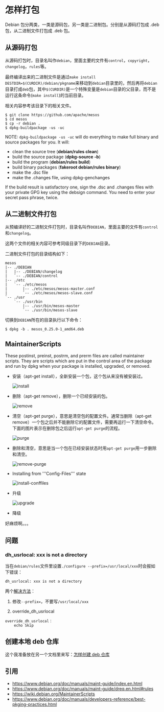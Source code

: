 # 怎样打包

Debian 包分两类，一类是源码包，另一类是二进制包。分别是从源码打包成 .deb 包，从二进制文件打包成 .deb 包。

## 从源码打包

从源码打包时，目录名叫作`debian`，里面主要的文件有`control`，`copyright`，`changelog`，`rules`等。

最终编译出来的二进制文件是通过`make install DESTDIR=$(CURDIR)/debian/pkgname`来移动到`debian`目录里的，然后再将`debian`目录打成`deb`包，其中`$(CURDIR)`是一个特殊变量是`debian`目录的父目录，而不是运行这条命令(`make install`)的当前目录。

相关内容参考该目录下的相关文件。
```
$ git clone https://github.com/apache/mesos
$ cd mesos
$ cp -r debian .
$ dpkg-buildpackage -us -uc
```

NOTE: `dpkg-buildpackage -us -uc` will do everything to make full binary and source packages for you. It will:

* clean the source tree (**debian/rules clean**)
* build the source package (**dpkg-source -b**)
* build the program (**debian/rules build**)
* build binary packages (**fakeroot debian/rules binary**)
* make the .dsc file
* make the .changes file, using dpkg-genchanges

If the build result is satisfactory one, sign the .dsc and .changes files with your private GPG key using the debsign command. You need to enter your secret pass phrase, twice.

## 从二进制文件打包

从预编译好的二进制文件打包时，目录名叫作`DEBIAN`，里面主要的文件有`control`和`changelog`。

这两个文件的相关内容可参考同级目录下的`DEBIAN`目录。

二进制文件打包的目录结构如下：

```
mesos
|-- ./DEBIAN
|   |-- ./DEBIAN/changelog
|   `-- ./DEBIAN/control
|-- ./etc
|   `-- ./etc/mesos
|       |-- ./etc/mesos/mesos-master.conf
|       `-- ./etc/mesos/mesos-slave.conf
`-- ./usr
    `-- ./usr/bin
        |-- ./usr/bin/mesos-master
        `-- ./usr/bin/mesos-slave
```

切换到`DEBIAN`所在的目录执行以下命令：

```
$ dpkg -b . mesos_0.25.0-1_amd64.deb
```

## MaintainerScripts

These postinst, preinst, postrm, and prerm files are called maintainer scripts. They are scripts which are put in the control area of the package and run by dpkg when your package is installed, upgraded, or removed.

* 安装（apt-get install），全新安装一个包，这个包从来没有被安装过。

    ![install](install.png)

* 删除（apt-get remove），删除一个已经安装的包。

    ![remove](remove.png)

* 清空（apt-get purge），意思是清空包的配置文件。通常当删除（apt-get remove）一个包之后并不能删除它的配置文件，需要再运行一下清空命令。下面的图片表示在删除包之后运行`apt-get purge`的流程。

    ![purge](purge.png)

* 删除和清空，意思是当一个包在已经安装状态时用`apt-get purge`用一步删除和清空。

    ![remove-purge](remove-purge.png)

* Installing from '''Config-Files''' state

    ![install-conffiles](install-conffiles.png)

* 升级

    ![upgrade](upgrade.png)

* 降级

好麻烦啊。。。

## 问题

### dh_usrlocal: xxx is not a directory

当在`debian/rules`文件里设置`./configure --prefix=/usr/local/xxx`时会报如下错误：

```
dh_usrlocal: xxx is not a directory
```

两个[解决方法](http://stackoverflow.com/questions/7459644/why-is-dh-usrlocal-throwing-a-build-error)：

1. 修改`--prefix=`，不要写`/usr/local/xxx`

2. override_dh_usrlocal

```
override_dh_usrlocal：
    echo Skip
```

## 创建本地 deb 仓库

这个我准备放在另一个文档里来写：[怎样创建 deb 仓库](how_to_build_deb_repo.md)

## 引用

* <https://www.debian.org/doc/manuals/maint-guide/index.en.html>
* <https://www.debian.org/doc/manuals/maint-guide/dreq.en.html#rules>
* <https://wiki.debian.org/MaintainerScripts>
* <https://www.debian.org/doc/manuals/developers-reference/best-pkging-practices.html>
